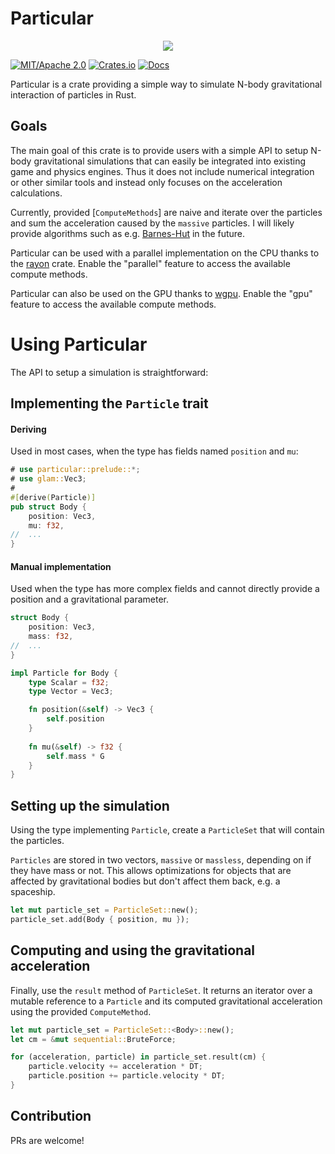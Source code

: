 # Particular

<p align="center">
  <img src="./particular-showcase.gif">
</p>

[![MIT/Apache 2.0](https://img.shields.io/badge/license-MIT%2FApache-blue.svg)](https://github.com/canleskis/particular#license)
[![Crates.io](https://img.shields.io/crates/v/particular)](https://crates.io/crates/particular)
[![Docs](https://docs.rs/particular/badge.svg)](https://docs.rs/particular)

Particular is a crate providing a simple way to simulate N-body gravitational interaction of particles in Rust.

## Goals

The main goal of this crate is to provide users with a simple API to setup N-body gravitational simulations that can easily be integrated into existing game and physics engines.
Thus it does not include numerical integration or other similar tools and instead only focuses on the acceleration calculations.

Currently, provided [`ComputeMethods`] are naive and iterate over the particles and sum the acceleration caused by the `massive` particles.
I will likely provide algorithms such as e.g. [Barnes-Hut](https://en.wikipedia.org/wiki/Barnes%E2%80%93Hut_simulation) in the future.

Particular can be used with a parallel implementation on the CPU thanks to the [rayon](https://github.com/rayon-rs/rayon) crate. Enable the "parallel" feature to access the available compute methods.

Particular can also be used on the GPU thanks to [wgpu](https://github.com/gfx-rs/wgpu). Enable the "gpu" feature to access the available compute methods.

# Using Particular

The API to setup a simulation is straightforward:

## Implementing the `Particle` trait

#### Deriving

Used in most cases, when the type has fields named `position` and `mu`:

```rust
# use particular::prelude::*;
# use glam::Vec3;
#
#[derive(Particle)]
pub struct Body {
    position: Vec3,
    mu: f32,
//  ...
}
```

#### Manual implementation

Used when the type has more complex fields and cannot directly provide a position and a gravitational parameter.

```rust
struct Body {
    position: Vec3,
    mass: f32,
//  ...
}

impl Particle for Body {
    type Scalar = f32;
    type Vector = Vec3;

    fn position(&self) -> Vec3 {
        self.position
    }
    
    fn mu(&self) -> f32 {
        self.mass * G
    }
}
```

## Setting up the simulation

Using the type implementing `Particle`, create a `ParticleSet` that will contain the particles.

`Particles` are stored in two vectors, `massive` or `massless`, depending on if they have mass or not.
This allows optimizations for objects that are affected by gravitational bodies but don't affect them back, e.g. a spaceship.

```rust
let mut particle_set = ParticleSet::new();
particle_set.add(Body { position, mu });
```

## Computing and using the gravitational acceleration

Finally, use the `result` method of `ParticleSet`.
It returns an iterator over a mutable reference to a `Particle` and its computed gravitational acceleration using the provided `ComputeMethod`.

```rust
let mut particle_set = ParticleSet::<Body>::new();
let cm = &mut sequential::BruteForce;

for (acceleration, particle) in particle_set.result(cm) {
    particle.velocity += acceleration * DT;
    particle.position += particle.velocity * DT;
}
```

## Contribution

PRs are welcome!
